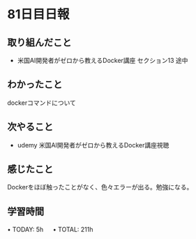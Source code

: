 # 81日目日報

## 取り組んだこと
- 米国AI開発者がゼロから教えるDocker講座 セクション13 途中
  
## わかったこと
dockerコマンドについて
  
## 次やること
- udemy 米国AI開発者がゼロから教えるDocker講座視聴
  
## 感じたこと
 Dockerをほぼ触ったことがなく、色々エラーが出る。勉強になる。

## 学習時間
• TODAY: 5h
　
• TOTAL: 211h

